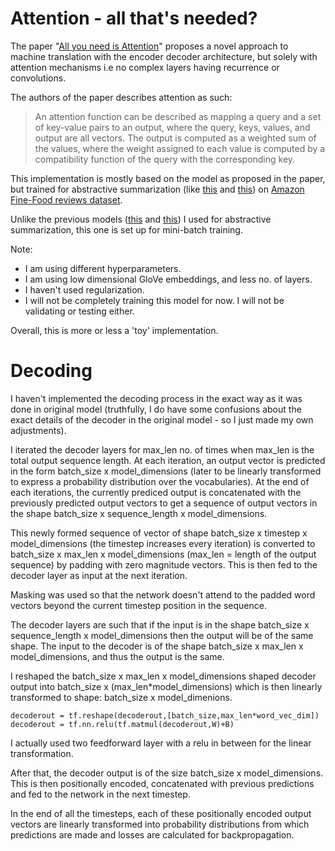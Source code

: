# Attention - all that's needed?

The paper "[All you need is Attention](https://arxiv.org/abs/1706.03762)" proposes a novel approach to machine translation with the encoder decoder architecture, but solely with attention mechanisms i.e no complex layers having recurrence or convolutions.

The authors of the paper describes attention as such:

>An attention function can be described as mapping a query and a set of key-value pairs to an output,
>where the query, keys, values, and output are all vectors. The output is computed as a weighted sum
>of the values, where the weight assigned to each value is computed by a compatibility function of the
>query with the corresponding key.

This implementation is mostly based on the model as proposed in the paper, but trained for abstractive summarization (like [this](https://github.com/JRC1995/Abstractive-Summarization) and [this](https://github.com/JRC1995/Attention-Everywhere)) on [Amazon Fine-Food reviews dataset](https://www.kaggle.com/snap/amazon-fine-food-reviews/data).

Unlike the previous models ([this](https://github.com/JRC1995/Abstractive-Summarization) and [this](https://github.com/JRC1995/Attention-Everywhere)) I used for abstractive summarization, this one is set up for mini-batch training.

Note:

* I am using different hyperparameters. 
* I am using low dimensional GloVe embeddings, and less no. of layers.
* I haven't used regularization.
* I will not be completely training this model for now. I will not be validating or testing either. 

Overall, this is more or less a 'toy' implementation.

# Decoding

I haven't implemented the decoding process in the exact way as it was done in original model (truthfully, I do have some confusions about the exact details of the decoder in the original model - so I just made my own adjustments). 

I iterated the decoder layers for max_len no. of times when max_len is the total output sequence length. At each iteration, an output vector is predicted in the form batch_size x model_dimensions (later to be linearly transformed to express a probability distribution over the vocabularies). At the end of each iterations, the currently prediced output is concatenated with the previously predicted output vectors to get a sequence of output vectors in the shape batch_size x sequence_length x model_dimensions.

This newly formed sequence of vector of shape batch_size x timestep x model_dimensions (the timestep increases every iteration) is converted to batch_size x max_len x model_dimensions (max_len = length of the output sequence) by padding with zero magnitude vectors. This is then fed to the decoder layer as input at the next iteration.  

Masking was used so that the network doesn't attend to the padded word vectors beyond the current timestep position in the sequence. 

The decoder layers are such that if the input is in the shape batch_size x sequence_length x model_dimensions then the output will be of the same shape. The input to the decoder is of the shape batch_size x max_len x model_dimensions, and thus the output is the same. 

I reshaped the batch_size x max_len x model_dimensions shaped decoder output into batch_size x (max_len*model_dimensions) which is then linearly transformed to shape: batch_size x model_dimenions. 

```
decoderout = tf.reshape(decoderout,[batch_size,max_len*word_vec_dim])
decoderout = tf.nn.relu(tf.matmul(decoderout,W)+B)
```
I actually used two feedforward layer with a relu in between for the linear transformation. 

After that, the decoder output is of the size batch_size x model_dimensions.
This is then positionally encoded, concatenated with previous predictions and fed to the network in the next timestep.

In the end of all the timesteps, each of these positionally encoded output vectors are linearly transformed into probability distributions from which predictions are made and losses are calculated for backpropagation. 
